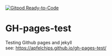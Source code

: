 [![Gitpod Ready-to-Code](https://img.shields.io/badge/Gitpod-Ready--to--Code-blue?logo=gitpod)](https://gitpod.io/#https://github.com/apfelchips/gh-pages-test) 

# GH-pages-test

Testing Github pages and jekyll  
see: <https://apfelchips.github.io/gh-pages-test/>
